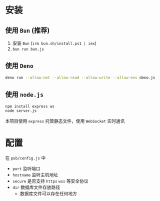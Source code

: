 # 安装
## 使用 `Bun` (推荐)
1. 安装 `Bun` (`irm bun.sh/install.ps1 | iex`)
2. `bun run bun.js`
## 使用 `Deno`
```bash
deno run --allow-net --allow-read --allow-write --allow-env deno.js
```

## 使用 `node.js`
```bash
npm install express ws
node server.js
```
本项目使用 `express` 托管静态文件，使用 `WebSocket` 实时通讯
# 配置
在 `pub/config.js` 中
 - `port` 监听端口
 - `hostname` 监听主机地址
 - `secure` 是否支持 `https` `wss` 等安全协议
 - `dir` 数据库文件存放路径
   - 数据库文件可以存在任何地方